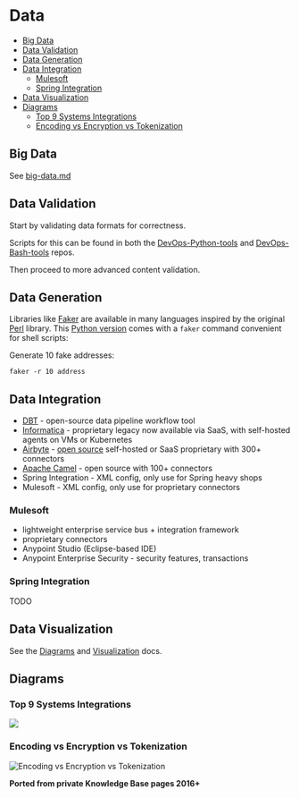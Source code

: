 # Data

<!-- INDEX_START -->

- [Big Data](#big-data)
- [Data Validation](#data-validation)
- [Data Generation](#data-generation)
- [Data Integration](#data-integration)
  - [Mulesoft](#mulesoft)
  - [Spring Integration](#spring-integration)
- [Data Visualization](#data-visualization)
- [Diagrams](#diagrams)
  - [Top 9 Systems Integrations](#top-9-systems-integrations)
  - [Encoding vs Encryption vs Tokenization](#encoding-vs-encryption-vs-tokenization)

<!-- INDEX_END -->

## Big Data

See [big-data.md](big-data.md)

## Data Validation

Start by validating data formats for correctness.

Scripts for this can be found in both the [DevOps-Python-tools](devops-python-tools.md)
and [DevOps-Bash-tools](devops-bash-tools.md) repos.

Then proceed to more advanced content validation.

## Data Generation

Libraries like [Faker](https://github.com/joke2k/faker) are available in many languages inspired by the original
[Perl](https://metacpan.org/dist/Data-Faker) library.
This [Python version](https://github.com/joke2k/faker) comes with a `faker` command convenient for shell scripts:

Generate 10 fake addresses:

```shell
faker -r 10 address
```

## Data Integration

- [DBT](https://www.getdbt.com) - open-source data pipeline workflow tool
- [Informatica](informatica.md) - proprietary legacy now available via SaaS, with self-hosted agents on VMs or Kubernetes
- [Airbyte](https://airbyte.com/product/airbyte-open-source) - [open source](https://github.com/airbytehq/airbyte)
  self-hosted or SaaS proprietary with 300+ connectors
- [Apache Camel](camel.md) - open source with 100+ connectors
- Spring Integration - XML config, only use for Spring heavy shops
- Mulesoft - XML config, only use for proprietary connectors

### Mulesoft

- lightweight enterprise service bus + integration framework
- proprietary connectors
- Anypoint Studio (Eclipse-based IDE)
- Anypoint Enterprise Security - security features, transactions

### Spring Integration

TODO

## Data Visualization

See the [Diagrams](diagrams.md) and [Visualization](visualization.md) docs.

## Diagrams

### Top 9 Systems Integrations

![](images/top_9_systems_integrations.gif)

### Encoding vs Encryption vs Tokenization

![Encoding vs Encryption vs Tokenization](images/encoding_vs_encryption_vs_tokenization.gif)

**Ported from private Knowledge Base pages 2016+**
